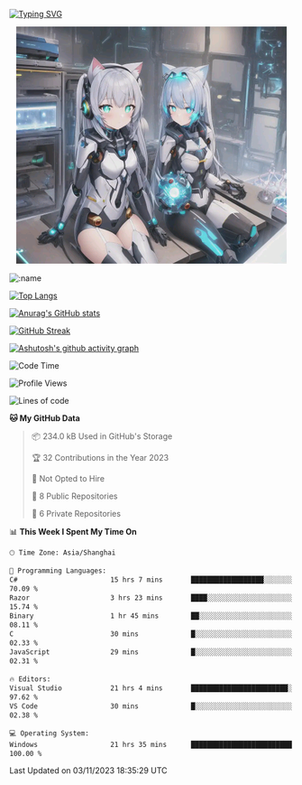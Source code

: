 [![Typing SVG](https://readme-typing-svg.demolab.com?font=Fira+Code&pause=1000&color=F78FDE&width=435&lines=%E6%AC%A2%E8%BF%8E%E5%A4%A7%E4%BD%AC%E6%9D%A5%E8%AE%BF0v0)](https://git.io/typing-svg)


<p align="center">
  <a href="https://github.com/qq583044063qq"><img src="banner.png" alt="qq583044063qq Banner"></a>
</p>



![:name](https://count.getloli.com/get/@hk416?theme=rule34)

[![Top Langs](https://github-readme-stats.vercel.app/api/top-langs/?username=qq583044063qq&locale=cn&hide=javascript,html,css&theme=tokyonight)](https://github.com/anuraghazra/github-readme-stats)

[![Anurag's GitHub stats](https://github-readme-stats.vercel.app/api?username=qq583044063qq&count_private=true&show_icons=true&locale=cn&theme=tokyonight)](https://github.com/anuraghazra/github-readme-stats)

[![GitHub Streak](https://streak-stats.demolab.com/?user=qq583044063qq&locale=zh_Hans&theme=tokyonight)](https://git.io/streak-stats)

[![Ashutosh's github activity graph](https://github-readme-activity-graph.vercel.app/graph?username=qq583044063qq&theme=tokyo-night)](https://github.com/ashutosh00710/github-readme-activity-graph)

<!--START_SECTION:waka-->
![Code Time](http://img.shields.io/badge/Code%20Time-395%20hrs%2040%20mins-blue)

![Profile Views](http://img.shields.io/badge/Profile%20Views-0-blue)

![Lines of code](https://img.shields.io/badge/From%20Hello%20World%20I%27ve%20Written-904.7%20thousand%20lines%20of%20code-blue)

**🐱 My GitHub Data** 

> 📦 234.0 kB Used in GitHub's Storage 
 > 
> 🏆 32 Contributions in the Year 2023
 > 
> 🚫 Not Opted to Hire
 > 
> 📜 8 Public Repositories 
 > 
> 🔑 6 Private Repositories 
 > 
📊 **This Week I Spent My Time On** 

```text
🕑︎ Time Zone: Asia/Shanghai

💬 Programming Languages: 
C#                       15 hrs 7 mins       ██████████████████░░░░░░░   70.09 % 
Razor                    3 hrs 23 mins       ████░░░░░░░░░░░░░░░░░░░░░   15.74 % 
Binary                   1 hr 45 mins        ██░░░░░░░░░░░░░░░░░░░░░░░   08.11 % 
C                        30 mins             █░░░░░░░░░░░░░░░░░░░░░░░░   02.33 % 
JavaScript               29 mins             █░░░░░░░░░░░░░░░░░░░░░░░░   02.31 % 

🔥 Editors: 
Visual Studio            21 hrs 4 mins       ████████████████████████░   97.62 % 
VS Code                  30 mins             █░░░░░░░░░░░░░░░░░░░░░░░░   02.38 % 

💻 Operating System: 
Windows                  21 hrs 35 mins      █████████████████████████   100.00 % 
```


 Last Updated on 03/11/2023 18:35:29 UTC
<!--END_SECTION:waka-->
